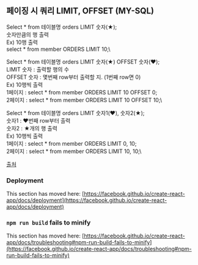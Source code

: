 ## 페이징 시 쿼리 LIMIT, OFFSET (MY-SQL)

Select  * from 테이블명 orders LIMIT 숫자(★);\
숫자만큼의 행 출력\
Ex) 10행 출력\
select * from member ORDERS LIMIT 10;\

Select * from 테이블명 orders LIMIT 숫자(★) OFFSET 숫자(♥);\
LIMIT 숫자 : 출력할 행의 수\
OFFSET 숫자 : 몇번째 row부터 출력할 지. (1번째 row면 0)\
Ex) 10행씩 출력\
1페이지 : select * from member ORDERS LIMIT 10 OFFSET 0;\
2페이지 : select * from member ORDERS LIMIT 10 OFFSET 10;\

Select * from 테이블명 orders LIMIT 숫자1(♥), 숫자2(★);\
숫자1 : ♥번째 row부터 출력\
숫자2 : ★개의 행 출력\
Ex) 10행씩 출력\
1페이지 : select * from member ORDERS LIMIT 0, 10;\
2페이지 : select * from member ORDERS LIMIT 10, 10;\

[출처](https://itnewvom.tistory.com/21)

<!-- ### `npm start`

Runs the app in the development mode.\
Open [http://localhost:3000](http://localhost:3000) to view it in your browser.

The page will reload when you make changes.\
You may also see any lint errors in the console.

### `npm test`

Launches the test runner in the interactive watch mode.\
See the section about [running tests](https://facebook.github.io/create-react-app/docs/running-tests) for more information.

### `npm run build`

Builds the app for production to the `build` folder.\
It correctly bundles React in production mode and optimizes the build for the best performance.

The build is minified and the filenames include the hashes.\
Your app is ready to be deployed!

See the section about [deployment](https://facebook.github.io/create-react-app/docs/deployment) for more information.

### `npm run eject`

**Note: this is a one-way operation. Once you `eject`, you can't go back!**

If you aren't satisfied with the build tool and configuration choices, you can `eject` at any time. This command will remove the single build dependency from your project.

Instead, it will copy all the configuration files and the transitive dependencies (webpack, Babel, ESLint, etc) right into your project so you have full control over them. All of the commands except `eject` will still work, but they will point to the copied scripts so you can tweak them. At this point you're on your own.

You don't have to ever use `eject`. The curated feature set is suitable for small and middle deployments, and you shouldn't feel obligated to use this feature. However we understand that this tool wouldn't be useful if you couldn't customize it when you are ready for it.

## Learn More

You can learn more in the [Create React App documentation](https://facebook.github.io/create-react-app/docs/getting-started). -->
<!-- 
To learn React, check out the [React documentation](https://reactjs.org/).

### Code Splitting

This section has moved here: [https://facebook.github.io/create-react-app/docs/code-splitting](https://facebook.github.io/create-react-app/docs/code-splitting)

### Analyzing the Bundle Size

This section has moved here: [https://facebook.github.io/create-react-app/docs/analyzing-the-bundle-size](https://facebook.github.io/create-react-app/docs/analyzing-the-bundle-size)

### Making a Progressive Web App

This section has moved here: [https://facebook.github.io/create-react-app/docs/making-a-progressive-web-app](https://facebook.github.io/create-react-app/docs/making-a-progressive-web-app)

### Advanced Configuration

This section has moved here: [https://facebook.github.io/create-react-app/docs/advanced-configuration](https://facebook.github.io/create-react-app/docs/advanced-configuration)
 -->
### Deployment

This section has moved here: [https://facebook.github.io/create-react-app/docs/deployment](https://facebook.github.io/create-react-app/docs/deployment)

### `npm run build` fails to minify

This section has moved here: [https://facebook.github.io/create-react-app/docs/troubleshooting#npm-run-build-fails-to-minify](https://facebook.github.io/create-react-app/docs/troubleshooting#npm-run-build-fails-to-minify)
